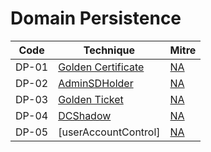 # Domain Persistence

|Code     |Technique               |Mitre     |
|---------|------------------------|----------|
|DP-01   |[Golden Certificate](https://pentestlab.blog/2021/11/15/golden-certificate/)|[NA](https://attack.mitre.org/)|
|DP-02   |[AdminSDHolder](https://pentestlab.blog/2022/01/04/domain-persistence-adminsdholder/)|[NA](https://attack.mitre.org/)|
|DP-03   |[Golden Ticket](https://pentestlab.blog/2018/04/09/golden-ticket/)|[NA](https://attack.mitre.org/)|
|DP-04   |[DCShadow](https://pentestlab.blog/2018/04/16/dcshadow/)|[NA](https://attack.mitre.org/)|
|DP-05   |[userAccountControl]|[NA](https://attack.mitre.org/)|
